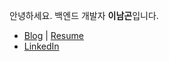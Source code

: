 안녕하세요. 백엔드 개발자 <b>이남곤</b>입니다.

- [Blog](https://ng-lee.github.io/) | [Resume](https://ng-lee.notion.site/)
- [LinkedIn](https://www.linkedin.com/in/namgonlee/)
